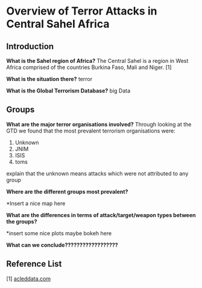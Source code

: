 <h1> Overview of Terror Attacks in Central Sahel Africa <h2>

<h2> Introduction </h2>

**What is the Sahel region of Africa?**
The Central Sahel is a region in West Africa comprised of the countries Burkina Faso, Mali and Niger. [1]

**What is the situation there?**
terror

**What is the Global Terrorism Database?**
big Data

<h2> Groups </h2>

**What are the major terror organisations involved?**
Through looking at the GTD we found that the most prevalent terrorism organisations were:

1. Unknown
2. JNIM
3. ISIS
4. toms

explain that the unknown means attacks which were not attributed to any group

**Where are the different groups most prevalent?**

*Insert a nice map here

**What are the differences in terms of attack/target/weapon types between the groups?**

*insert some nice plots maybe bokeh here 

**What can we conclude??????????????????**

<h2> Reference List </h2>
[1] <a href="https://acleddata.com/conflict-watchlist-2024/sahel/" target="_blank">acleddata.com</a>